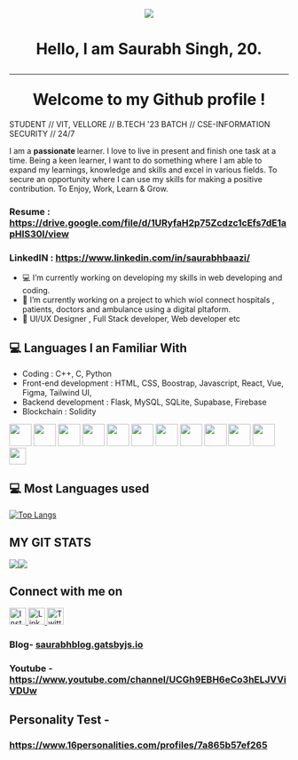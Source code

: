 
<p align="center">
  <img src="https://user-images.githubusercontent.com/58622363/155133957-912fb88e-5c7f-4ee9-9269-c9ab0bab3d3c.png" />
</p>

<h1 align="center">
   Hello, I am Saurabh Singh, 20.<br><hr>
 Welcome to my Github profile ! 
</h1>

STUDENT // VIT, VELLORE // B.TECH '23 BATCH // CSE-INFORMATION SECURITY // 24/7

 I am a <strong>passionate </strong> learner. I love to live in present and finish one task at a time. Being a keen learner, I want to do something where I am able to expand my learnings, knowledge and skills and excel in various fields. To secure an opportunity where I can use my skills for making a positive contribution. To Enjoy, Work, Learn & Grow.
 

### Resume :    https://drive.google.com/file/d/1URyfaH2p75Zcdzc1cEfs7dE1apHlS30l/view
### LinkedIN :  https://www.linkedin.com/in/saurabhbaazi/


- :computer:  I’m currently working on developing my skills in web developing and coding.
- :robot: I’m currently working on a project to which wiol connect hospitals , patients, doctors and ambulance using a digital pltaform.
- 👯 UI/UX Designer , Full Stack developer, Web developer etc

## :computer: Languages I an Familiar With

* Coding : C++, C, Python
* Front-end development :  HTML, CSS, Boostrap, Javascript, React, Vue, Figma, Tailwind UI,
* Backend development : Flask, MySQL, SQLite, Supabase, Firebase
* Blockchain : Solidity 


 <img src = 'https://image.flaticon.com/icons/png/512/919/919841.png' height='40'/> <img src = 'https://image.flaticon.com/icons/png/512/919/919839.png' height='40'/> <img src = 'https://image.flaticon.com/icons/png/512/919/919852.png' height='40'/>   <img src = 'https://as1.ftcdn.net/jpg/03/04/97/12/500_F_304971233_mQ4xlfnBGSszgzJPYzQnZtWI04ZNmuuP.jpg' height='40'/>
 <img src = 'https://image.flaticon.com/icons/svg/919/919827.svg' width='40'/> 
 <img src = 'https://github.com/MarikIshtar007/MarikIshtar007/blob/master/images/css.svg' width='40'/> <img src = 'https://github.com/MarikIshtar007/MarikIshtar007/blob/master/images/js.svg' width='40'/> <img src = 'https://github.com/MarikIshtar007/MarikIshtar007/blob/master/images/bootstrap.svg' width='40'/>  <img src = 'https://github.com/MarikIshtar007/MarikIshtar007/blob/master/images/flask.png' width='40'/>  <img src = 'https://image.flaticon.com/icons/png/512/288/288882.png' width='40'/> <img src = 'https://image.flaticon.com/icons/png/512/2772/2772128.png' width='40'/> <img src = 'https://upload.wikimedia.org/wikipedia/commons/thumb/9/98/Solidity_logo.svg/1200px-Solidity_logo.svg.png' width='30'/>



## :computer: Most Languages used

[![Top Langs](https://github-readme-stats.vercel.app/api/top-langs/?username=baazis&layout=compact)](https://github.com/baazis/github-readme-stats)

## MY GIT STATS

<img src="https://github-readme-stats.vercel.app/api?username=baazis&&show_icons=true&count_private=true&theme=radical"/><img src="https://github-readme-streak-stats.herokuapp.com/?user=baazis&theme=radical"/>

## Connect with me on

<a href="https://www.instagram.com/s_baazi/" target="_blank" >
         <img alt="Insta" src="https://i.pinimg.com/736x/c8/95/2d/c8952d6e421a83d298a219edee783167.jpg"
         width='30' height='30'>
      </a>
<a href="https://www.linkedin.com/in/saurabh-singh-573361199/" target="_blank" >
         <img alt="LinkedIn" src="https://upload.wikimedia.org/wikipedia/commons/thumb/e/e9/Linkedin_icon.svg/1024px-Linkedin_icon.svg.png"
         width='30' height='30'>
      </a>
<a href="https://twitter.com/ISAACOL10082001/" target="_blank" >
         <img alt="Twitter" src="https://image.flaticon.com/icons/png/512/733/733579.png"
         width='30' height='30'>
      </a>
      
<!-- <img src="https://upload.wikimedia.org/wikipedia/commons/thumb/e/e9/Linkedin_icon.svg/1024px-Linkedin_icon.svg.png" href="https://www.linkedin.com/in/saurabh-singh-573361199//" width='30' height='30' >
<img src="https://i.pinimg.com/736x/c8/95/2d/c8952d6e421a83d298a219edee783167.jpg" href="https://www.instagram.com/s_baazi/" width='30' height='30'>  
<img src="https://image.flaticon.com/icons/png/512/733/733579.png" href="https://twitter.com/ISAACOL10082001" width='30' height='30'>   -->

### Blog- <a href="https://saurabhblog.gatsbyjs.io">saurabhblog.gatsbyjs.io</a>

### Youtube - https://www.youtube.com/channel/UCGh9EBH6eCo3hELJVViVDUw

## Personality Test -
### https://www.16personalities.com/profiles/7a865b57ef265
